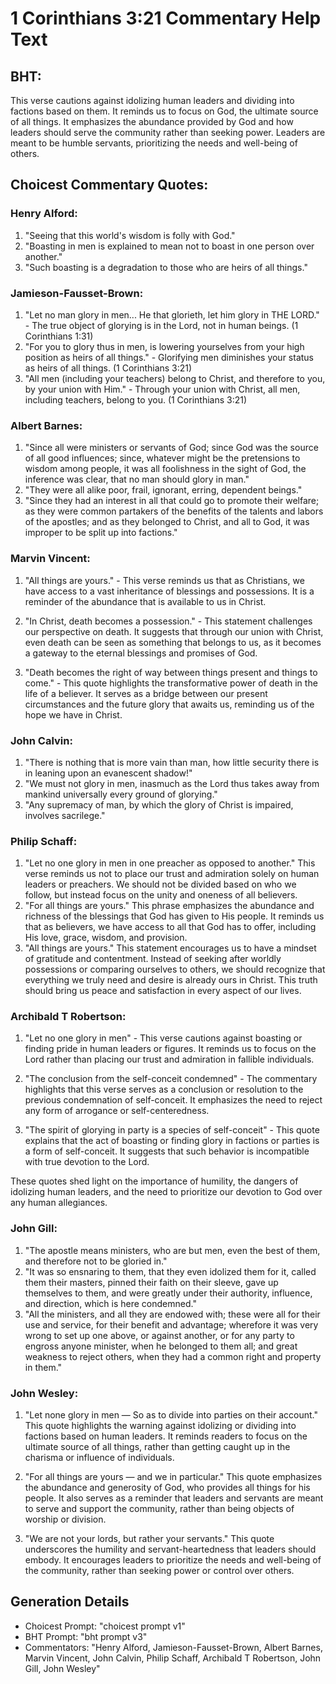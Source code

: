 # 1 Corinthians 3:21 Commentary Help Text

## BHT:
This verse cautions against idolizing human leaders and dividing into factions based on them. It reminds us to focus on God, the ultimate source of all things. It emphasizes the abundance provided by God and how leaders should serve the community rather than seeking power. Leaders are meant to be humble servants, prioritizing the needs and well-being of others.

## Choicest Commentary Quotes:
### Henry Alford:
1. "Seeing that this world's wisdom is folly with God."
2. "Boasting in men is explained to mean not to boast in one person over another."
3. "Such boasting is a degradation to those who are heirs of all things."

### Jamieson-Fausset-Brown:
1. "Let no man glory in men... He that glorieth, let him glory in THE LORD." - The true object of glorying is in the Lord, not in human beings. (1 Corinthians 1:31)
2. "For you to glory thus in men, is lowering yourselves from your high position as heirs of all things." - Glorifying men diminishes your status as heirs of all things. (1 Corinthians 3:21)
3. "All men (including your teachers) belong to Christ, and therefore to you, by your union with Him." - Through your union with Christ, all men, including teachers, belong to you. (1 Corinthians 3:21)

### Albert Barnes:
1. "Since all were ministers or servants of God; since God was the source of all good influences; since, whatever might be the pretensions to wisdom among people, it was all foolishness in the sight of God, the inference was clear, that no man should glory in man."
2. "They were all alike poor, frail, ignorant, erring, dependent beings."
3. "Since they had an interest in all that could go to promote their welfare; as they were common partakers of the benefits of the talents and labors of the apostles; and as they belonged to Christ, and all to God, it was improper to be split up into factions."

### Marvin Vincent:
1. "All things are yours." - This verse reminds us that as Christians, we have access to a vast inheritance of blessings and possessions. It is a reminder of the abundance that is available to us in Christ.

2. "In Christ, death becomes a possession." - This statement challenges our perspective on death. It suggests that through our union with Christ, even death can be seen as something that belongs to us, as it becomes a gateway to the eternal blessings and promises of God.

3. "Death becomes the right of way between things present and things to come." - This quote highlights the transformative power of death in the life of a believer. It serves as a bridge between our present circumstances and the future glory that awaits us, reminding us of the hope we have in Christ.

### John Calvin:
1. "There is nothing that is more vain than man, how little security there is in leaning upon an evanescent shadow!"
2. "We must not glory in men, inasmuch as the Lord thus takes away from mankind universally every ground of glorying."
3. "Any supremacy of man, by which the glory of Christ is impaired, involves sacrilege."

### Philip Schaff:
1. "Let no one glory in men in one preacher as opposed to another." This verse reminds us not to place our trust and admiration solely on human leaders or preachers. We should not be divided based on who we follow, but instead focus on the unity and oneness of all believers.
2. "For all things are yours." This phrase emphasizes the abundance and richness of the blessings that God has given to His people. It reminds us that as believers, we have access to all that God has to offer, including His love, grace, wisdom, and provision.
3. "All things are yours." This statement encourages us to have a mindset of gratitude and contentment. Instead of seeking after worldly possessions or comparing ourselves to others, we should recognize that everything we truly need and desire is already ours in Christ. This truth should bring us peace and satisfaction in every aspect of our lives.

### Archibald T Robertson:
1. "Let no one glory in men" - This verse cautions against boasting or finding pride in human leaders or figures. It reminds us to focus on the Lord rather than placing our trust and admiration in fallible individuals.

2. "The conclusion from the self-conceit condemned" - The commentary highlights that this verse serves as a conclusion or resolution to the previous condemnation of self-conceit. It emphasizes the need to reject any form of arrogance or self-centeredness.

3. "The spirit of glorying in party is a species of self-conceit" - This quote explains that the act of boasting or finding glory in factions or parties is a form of self-conceit. It suggests that such behavior is incompatible with true devotion to the Lord.

These quotes shed light on the importance of humility, the dangers of idolizing human leaders, and the need to prioritize our devotion to God over any human allegiances.

### John Gill:
1. "The apostle means ministers, who are but men, even the best of them, and therefore not to be gloried in."
2. "It was so ensnaring to them, that they even idolized them for it, called them their masters, pinned their faith on their sleeve, gave up themselves to them, and were greatly under their authority, influence, and direction, which is here condemned."
3. "All the ministers, and all they are endowed with; these were all for their use and service, for their benefit and advantage; wherefore it was very wrong to set up one above, or against another, or for any party to engross anyone minister, when he belonged to them all; and great weakness to reject others, when they had a common right and property in them."

### John Wesley:
1. "Let none glory in men — So as to divide into parties on their account." This quote highlights the warning against idolizing or dividing into factions based on human leaders. It reminds readers to focus on the ultimate source of all things, rather than getting caught up in the charisma or influence of individuals.

2. "For all things are yours — and we in particular." This quote emphasizes the abundance and generosity of God, who provides all things for his people. It also serves as a reminder that leaders and servants are meant to serve and support the community, rather than being objects of worship or division.

3. "We are not your lords, but rather your servants." This quote underscores the humility and servant-heartedness that leaders should embody. It encourages leaders to prioritize the needs and well-being of the community, rather than seeking power or control over others.


## Generation Details
- Choicest Prompt: "choicest prompt v1"
- BHT Prompt: "bht prompt v3"
- Commentators: "Henry Alford, Jamieson-Fausset-Brown, Albert Barnes, Marvin Vincent, John Calvin, Philip Schaff, Archibald T Robertson, John Gill, John Wesley"
